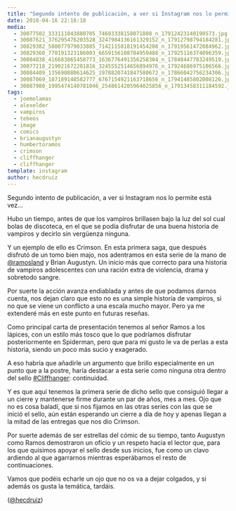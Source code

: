 ```yaml
---
title: "Segundo intento de publicación, a ver si Instagram nos lo permite está vez"
date: 2018-04-16 22:16:18
media: 
  - 30077502_333111043880705_74693338158071808_n_17912423140190573.jpg
  - 30087621_376295476203528_3247984136161329152_n_17912798794184281.jpg
  - 30829382_580077979033885_7142115818191454208_n_17919561472084962.jpg
  - 30829360_770191323186003_6659156108784959488_n_17925116374096359.jpg
  - 30084838_416683865458773_1636776491356258304_n_17848447783249519.jpg
  - 30077218_219021672201816_3245552514656894976_n_17924686975106566.jpg
  - 30084409_135690880614625_1978820741847580672_n_17866042756234306.jpg
  - 30087069_187189148582777_6767154921163718656_n_17941485802008126.jpg
  - 30087980_1995474140781046_2548614205964025856_n_17913458311184592.jpg
tags: 
  - joemolamas
  - alexelder
  - vampiros
  - tebeos
  - image
  - comics
  - brianaugustyn
  - humbertoramos
  - crimson
  - cliffhanger
  - cliffhanger
template: instagram
author: hecdruiz
---
```


Segundo intento de publicación, a ver si Instagram nos lo permite está vez...


Hubo un tiempo, antes de que los vampiros brillasen bajo la luz del sol cual bolas de discoteca, en el que se podía disfrutar de una buena historia de vampiros y decirlo sin vergüenza ninguna.


Y un ejemplo de ello es Crimson. En esta primera saga, que después disfrutó de un tomo bien majo, nos adentramos en esta serie de la mano de  [@ramosland](https://instagram.com/ramosland) y Brian Augustyn. Un inicio más que correcto para una historia de vampiros adolescentes con una ración extra de violencia, drama y sobretodo sangre.


Por suerte la acción avanza endiablada y antes de que podamos darnos cuenta, nos dejan claro que esto no es una simple historia de vampiros, si no que se viene un conflicto a una escala mucho mayor. Pero ya me extenderé más en este punto en futuras reseñas.


Como principal carta de presentación tenemos al señor Ramos a los lápices, con un estilo más tosco que lo que podríamos disfrutar posteriormente en Spiderman, pero que para mi gusto le va de perlas a esta historia, siendo un poco más sucio y exagerado.


A eso habría que añadirle un argumento que brillo especialmente en un punto que a la postre, haría destacar a esta serie como ninguna otra dentro del sello [#Cliffhanger](/tags/cliffhanger): continuidad.


Y es que aquí tenemos la primera serie de dicho sello que consiguió llegar a un cierre y mantenerse firme durante un par de años, mes a mes. Ojo que no es cosa baladí, que si nos fijamos en las otras series con las que se inició el sello, aún están esperando un cierre a día de hoy y apenas llegan a la mitad de las entregas que nos dio Crimson.


Por suerte además de ser estrellas del cómic de su tiempo, tanto Augustyn como Ramos demostraron un oficio y un respeto hacia el lector que, para los que quisimos apoyar el sello desde sus inicios, fue como un clavo ardiendo al que agarrarnos mientras esperábamos el resto de continuaciones.


Vamos que podéis echarle un ojo que no os va a dejar colgados, y si además os gusta la temática, tardáis.


([@hecdruiz](https://instagram.com/hecdruiz))
